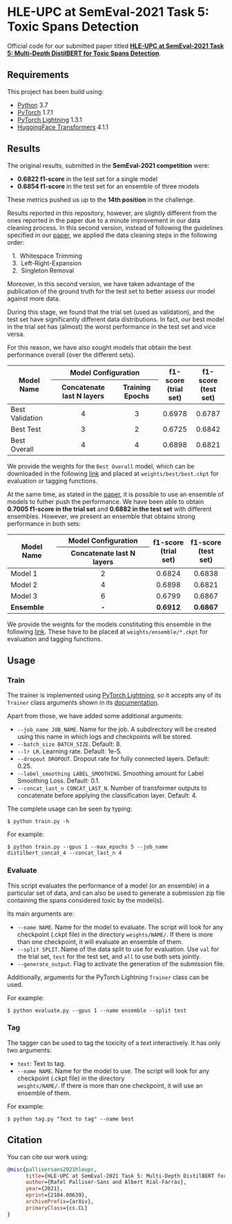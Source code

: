 # HLE-UPC at SemEval-2021 Task 5: Toxic Spans Detection

Official code for our submitted paper titled [**HLE-UPC at SemEval-2021 Task 5: Multi-Depth DistilBERT for Toxic 
Spans Detection**][paper_url].

## Requirements
This project has been build using:
- [Python][py] 3.7
- [PyTorch][pytorch] 1.7.1
- [PyTorch Lightning][pl] 1.3.1
- [HuggingFace Transformers][hugg] 4.1.1

## Results
The original results, submitted in the **SemEval-2021 competition** were:
- **0.6822 f1-score** in the test set for a single model
- **0.6854 f1-score** in the test set for an ensemble of three models

These metrics pushed us up to the **14th position** in the challenge.

Results reported in this repository, however, are slightly different from the ones reported in the paper due to a minute improvement in our data cleaning process. In this second version, instead of following the guidelines specified in our [paper][paper_url], we applied the data cleaning steps in the following order:

&nbsp;&nbsp;&nbsp;1.&nbsp;&nbsp;Whitespace Trimming  
&nbsp;&nbsp;&nbsp;3.&nbsp;&nbsp;Left-Right-Expansion  
&nbsp;&nbsp;&nbsp;2.&nbsp;&nbsp;Singleton Removal  

Moreover, in this second version, we have taken advantage of the publication of the ground truth for the test set to better assess our model against more data. 

During this stage, we found that the trial set (used as validation), and the test set have significantly different 
data distributions. In fact, our best model in the trial set has (almost) the worst performance in the test set and vice versa.

For this reason, we have also sought models that obtain the best performance overall (over the different sets).


<table>
<thead>
  <tr>
    <th rowspan="2">Model Name</th>
    <th colspan="2">Model Configuration</th>
    <th rowspan="2">f1-score <br> (trial set)</th>
    <th rowspan="2">f1-score <br> (test set)</th>
  </tr>
  <tr>
    <th>Concatenate last N layers</th>
    <th>Training Epochs</th>
  </tr>
</thead>
<tbody>
  <tr>
    <td>Best Validation</td>
    <td align="center">4</td>
    <td align="center">3</td>
    <td align="center">0.6978</td>
    <td align="center">0.6787</td>
  </tr>
  <tr>
    <td>Best Test</td>
    <td align="center">3</td>
    <td align="center">2</td>
    <td align="center">0.6725</td>
    <td align="center">0.6842</td>
  </tr>
  <tr>
    <td>Best Overall</td>
    <td align="center">4</td>
    <td align="center">4</td>
    <td align="center">0.6898</td>
    <td align="center">0.6821</td>
  </tr>
</tbody>
</table>

We provide the weights for the `Best Overall` model, which can be downloaded in the following [link][weights_url] and 
placed at `weights/best/best.ckpt` for evaluation or tagging functions.

At the same time, as stated in the [paper][paper_url], it is possible to use an ensemble of models to futher push the 
performance. We have been able to obtain **0.7005 f1-score in the trial set** and **0.6882 in the test set** with 
different ensembles. However, we present an ensemble that obtains strong performance in both sets:

<table>
<thead>
  <tr>
    <th rowspan="2">Model Name</th>
    <th >Model Configuration</th>
    <th rowspan="2">f1-score <br> (trial set)</th>
    <th rowspan="2">f1-score <br> (test set)</th>
  </tr>
  <tr>
    <th>Concatenate last N layers</th>
  </tr>
</thead>
<tbody>
  <tr>
    <td>Model 1</td>
    <td align="center">2</td>
    <td align="center">0.6824</td>
    <td align="center">0.6838</td>
  </tr>
  <tr>
    <td>Model 2</td>
    <td align="center">4</td>
    <td align="center">0.6898</td>
    <td align="center">0.6821</td>
  </tr>
  <tr>
    <td>Model 3</td>
    <td align="center">6</td>
    <td align="center">0.6799</td>
    <td align="center">0.6867</td>
  </tr>
  <tr>
    <td><b>Ensemble</b></td>
    <td align="center"><b>-</b></td>
    <td align="center"><b>0.6912</b></td>
    <td align="center"><b>0.6867</b></td>
  </tr>
</tbody>
</table>

We provide the weights for the models constituting this ensemble in the following [link][weights_url]. These have to 
be placed at `weights/ensemble/*.ckpt` for evaluation and tagging functions.

## Usage
### Train
The trainer is implemented using [PyTorch Lightning][pl], so it accepts any of its `Trainer` class arguments shown in 
its [documentation][pl_trainer].

Apart from those, we have added some additional arguments:
- `--job_name JOB_NAME`. Name for the job. A subdirectory will be created using this name in which logs and checkpoints 
  will be stored.
- `--batch_size BATCH_SIZE`. Default: 8. 
- `--lr LR`. Learning rate. Default: 1e-5.
- `--dropout DROPOUT`. Dropout rate for fully connected layers. Default: 0.25.
- `--label_smoothing LABEL_SMOOTHING`. Smoothing amount for Label Smoothing Loss. Default: 0.1.
- `--concat_last_n CONCAT_LAST_N`. Number of transformer outputs to concatenate before applying the 
  classification layer. Default: 4.
  
The complete usage can be seen by typing:
```
$ python train.py -h
```

For example:
```
$ python train.py --gpus 1 --max_epochs 5 --job_name distilbert_concat_4 --concat_last_n 4 
```
### Evaluate
This script evaluates the performance of a model (or an ensemble) in a particular set of data, and can also be 
used to generate a submission zip file containing the spans considered toxic by the model(s).

Its main arguments are:
- `--name NAME`. Name for the model to evaluate. The script will look for any checkpoint (.ckpt file) in the directory 
  `weights/NAME/`. If there is more than one checkpoint, it will evaluate an ensemble of them.
- `--split SPLIT`. Name of the data split to use for evaluation. Use `val` for the trial set, `test` for the test 
  set, and `all` to use both sets jointly.
- `--generate_output`. Flag to activate the generation of the submission file.

Additionally, arguments for the PyTorch Lightning `Trainer` class can be used.

For example:
```
$ python evaluate.py --gpus 1 --name ensemble --split test
```

### Tag
The tagger can be used to tag the toxicity of a text interactively. It has only two arguments:
- `text`: Text to tag.
- `--name NAME`. Name for the model to use. The script will look for any checkpoint (.ckpt file) in the directory   
  `weights/NAME/`. If there is more than one checkpoint, it will use an ensemble of them.

For example:

```
$ python tag.py "Text to tag" --name best
```


## Citation
You can cite our work using:
```bibtex
@misc{pallisersans2021hleupc,
      title={HLE-UPC at SemEval-2021 Task 5: Multi-Depth DistilBERT for Toxic Spans Detection}, 
      author={Rafel Palliser-Sans and Albert Rial-Farràs},
      year={2021},
      eprint={2104.00639},
      archivePrefix={arXiv},
      primaryClass={cs.CL}
}
```


[paper_url]: https://arxiv.org/abs/2104.00639
[weights_url]: https://www.dropbox.com/sh/92xtl13paxmwk1a/AACqeiYbhq7xCgHTOYjVYITca?dl=0
[pytorch]: https://pytorch.org/
[pl]: https://www.pytorchlightning.ai/
[hugg]: https://huggingface.co/transformers/
[py]: https://www.python.org/
[pl_trainer]: https://pytorch-lightning.readthedocs.io/en/latest/common/trainer.html
